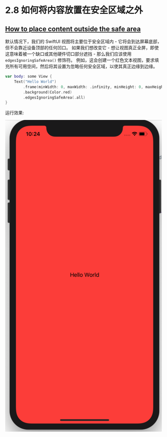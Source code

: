 # 2.8 如何将内容放置在安全区域之外

## [How to place content outside the safe area](https://www.hackingwithswift.com/quick-start/swiftui/how-to-place-content-outside-the-safe-area)

默认情况下，我们的 SwiftUI 视图将主要位于安全区域内 - 它将会到达屏幕底部，但不会靠近设备顶部的任何凹口。 如果我们想改变它 - 想让视图真正全屏，即使这意味着被一个缺口或其他硬件切口部分遮挡 - 那么我们应该使用 `edgesIgnoringSafeArea()` 修饰符。 例如，这会创建一个红色文本视图，要求填充所有可用空间，然后将其设置为忽略任何安全区域，以使其真正边缘到边缘。

```swift
var body: some View {
    Text("Hello World")
        .frame(minWidth: 0, maxWidth: .infinity, minHeight: 0, maxHeight: .infinity)    
        .background(Color.red)
        .edgesIgnoringSafeArea(.all)
}
```

运行效果:

![edgesIgnoringSafeArea\(.all\)](../.gitbook/assets/edgesignoringsafearea.png)



